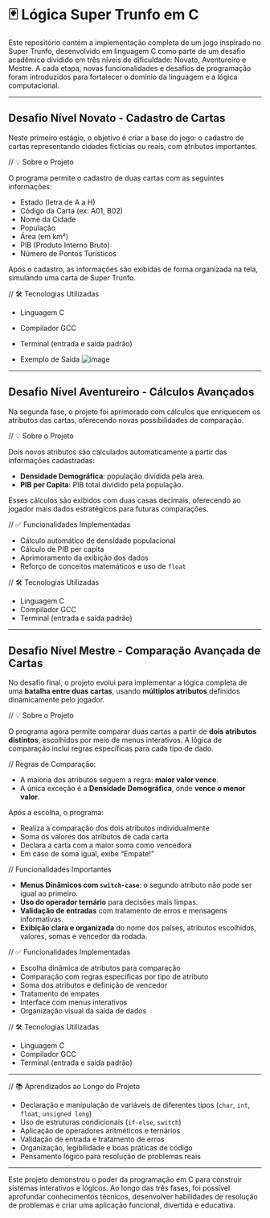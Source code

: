 # 🃏 Lógica Super Trunfo em C

Este repositório contém a implementação completa de um jogo inspirado no Super Trunfo, desenvolvido em linguagem C como parte de um desafio acadêmico dividido em três níveis de dificuldade: Novato, Aventureiro e Mestre. A cada etapa, novas funcionalidades e desafios de programação foram introduzidos para fortalecer o domínio da linguagem e a lógica computacional.

---

## Desafio Nível Novato - Cadastro de Cartas

Neste primeiro estágio, o objetivo é criar a base do jogo: o cadastro de cartas representando cidades fictícias ou reais, com atributos importantes.

// 💡 Sobre o Projeto

O programa permite o cadastro de duas cartas com as seguintes informações:

- Estado (letra de A a H)
- Código da Carta (ex: A01, B02)
- Nome da Cidade
- População
- Área (em km²)
- PIB (Produto Interno Bruto)
- Número de Pontos Turísticos

Após o cadastro, as informações são exibidas de forma organizada na tela, simulando uma carta de Super Trunfo.

// 🛠️ Tecnologias Utilizadas

- Linguagem C  
- Compilador GCC  
- Terminal (entrada e saída padrão)

- Exemplo de Saida
![image](https://github.com/user-attachments/assets/f2781ae7-fedf-46b4-8b5b-b50e1925609c)
---

## Desafio Nível Aventureiro - Cálculos Avançados

Na segunda fase, o projeto foi aprimorado com cálculos que enriquecem os atributos das cartas, oferecendo novas possibilidades de comparação.

// 💡 Sobre o Projeto

Dois novos atributos são calculados automaticamente a partir das informações cadastradas:

- **Densidade Demográfica**: população dividida pela área.
- **PIB per Capita**: PIB total dividido pela população.

Esses cálculos são exibidos com duas casas decimais, oferecendo ao jogador mais dados estratégicos para futuras comparações.

// ✅ Funcionalidades Implementadas

- Cálculo automático de densidade populacional
- Cálculo de PIB per capita
- Aprimoramento da exibição dos dados
- Reforço de conceitos matemáticos e uso de `float`

// 🛠️ Tecnologias Utilizadas

- Linguagem C  
- Compilador GCC  
- Terminal (entrada e saída padrão)  

---

## Desafio Nível Mestre - Comparação Avançada de Cartas

No desafio final, o projeto evolui para implementar a lógica completa de uma **batalha entre duas cartas**, usando **múltiplos atributos** definidos dinamicamente pelo jogador.

// 💡 Sobre o Projeto

O programa agora permite comparar duas cartas a partir de **dois atributos distintos**, escolhidos por meio de menus interativos. A lógica de comparação inclui regras específicas para cada tipo de dado.

// Regras de Comparação:

- A maioria dos atributos seguem a regra: **maior valor vence**.
- A única exceção é a **Densidade Demográfica**, onde **vence o menor valor**.

Após a escolha, o programa:

- Realiza a comparação dos dois atributos individualmente
- Soma os valores dos atributos de cada carta
- Declara a carta com a maior soma como vencedora
- Em caso de soma igual, exibe “Empate!”

// Funcionalidades Importantes

- **Menus Dinâmicos com `switch-case`**: o segundo atributo não pode ser igual ao primeiro.
- **Uso do operador ternário** para decisões mais limpas.
- **Validação de entradas** com tratamento de erros e mensagens informativas.
- **Exibição clara e organizada** do nome dos países, atributos escolhidos, valores, somas e vencedor da rodada.

// ✅ Funcionalidades Implementadas

- Escolha dinâmica de atributos para comparação
- Comparação com regras específicas por tipo de atributo
- Soma dos atributos e definição de vencedor
- Tratamento de empates
- Interface com menus interativos
- Organização visual da saída de dados

// 🛠️ Tecnologias Utilizadas

- Linguagem C  
- Compilador GCC  
- Terminal (entrada e saída padrão)  

---

// 📚 Aprendizados ao Longo do Projeto

- Declaração e manipulação de variáveis de diferentes tipos (`char`, `int`, `float`, `unsigned long`)
- Uso de estruturas condicionais (`if-else`, `switch`)
- Aplicação de operadores aritméticos e ternários
- Validação de entrada e tratamento de erros
- Organização, legibilidade e boas práticas de código
- Pensamento lógico para resolução de problemas reais

---

Este projeto demonstrou o poder da programação em C para construir sistemas interativos e lógicos. Ao longo das três fases, foi possível aprofundar conhecimentos técnicos, desenvolver habilidades de resolução de problemas e criar uma aplicação funcional, divertida e educativa.
